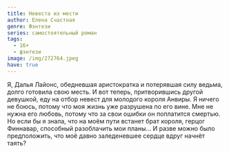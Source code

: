 ```yaml
---
title: Невеста из мести
author: Елена Счастная
genre: Фэнтези
series: самостоятельный роман
tags:
  - 16+
  - фэнтези
image: /img/272764.jpeg
have: true
---
```

Я, Далья Лайонс, обедневшая аристократка и потерявшая силу ведьма, долго готовила свою месть. И вот теперь, притворившись другой девушкой, еду на отбор невест для молодого короля Анвиры. Я ничего не боюсь, потому что моя жизнь уже разрушена по его вине. Мне не нужна его любовь, потому что за свои ошибки он поплатится смертью. Но если бы я знала, что на моём пути встанет брат короля, герцог Финнавар, способный разоблачить мои планы... И разве можно было предположить, что моё давно заледеневшее сердце вдруг начнёт таять?
